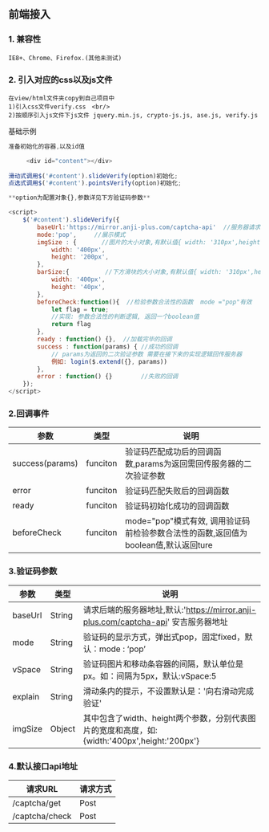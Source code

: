 ## 前端接入
### 1. 兼容性
    IE8+、Chrome、Firefox.(其他未测试)
### 2. 引入对应的css以及js文件
    在view/html文件夹copy到自己项目中
    1)引入css文件verify.css　<br/>
    2)按顺序引入js文件下js文件 jquery.min.js, crypto-js.js, ase.js, verify.js

基础示例
```javascript
准备初始化的容器,以及id值

     <div id="content"></div>
       
滑动式调用$('#content').slideVerify(option)初始化; 
点选式调用$('#content').pointsVerify(option)初始化;

**option为配置对象{},参数详见下方验证码参数**

<script> 
    $('#content').slideVerify({
        baseUrl:'https://mirror.anji-plus.com/captcha-api'  //服务器请求地址, 默认地址为安吉服务器;
        mode:'pop',     //展示模式
        imgSize : {       //图片的大小对象,有默认值{ width: '310px',height: '155px'},可省略
            width: '400px',
            height: '200px',
        },
        barSize:{          //下方滑块的大小对象,有默认值{ width: '310px',height: '50px'},可省略
            width: '400px',
            height: '40px',
        },
        beforeCheck:function(){  //检验参数合法性的函数  mode ="pop"有效
            let flag = true;
            //实现: 参数合法性的判断逻辑, 返回一个boolean值
            return flag
        },
        ready : function() {},  //加载完毕的回调
        success : function(params) { //成功的回调
            // params为返回的二次验证参数 需要在接下来的实现逻辑回传服务器
            例如: login($.extend({}, params))  
        },
        error : function() {}        //失败的回调
    });
</script> 
```

### 2.回调事件

|  参数 | 类型 |  说明 |
| ------------ | ------------ | ------------ |
| success(params)  |  funciton | 验证码匹配成功后的回调函数,params为返回需回传服务器的二次验证参数  |
| error  |  funciton | 验证码匹配失败后的回调函数  |
| ready  |  funciton |  验证码初始化成功的回调函数 |
| beforeCheck  |  funciton |mode="pop"模式有效, 调用验证码前检验参数合法性的函数,返回值为boolean值,默认返回ture |


### 3.验证码参数

|  参数 | 类型 |  说明 |
| ------------ | ------------ | ------------ |
| baseUrl  | String | 请求后端的服务器地址,默认:'https://mirror.anji-plus.com/captcha-api' 安吉服务器地址 |
| mode  | String | 验证码的显示方式，弹出式pop，固定fixed，默认：mode : ‘pop’  |
| vSpace  | String | 验证码图片和移动条容器的间隔，默认单位是px。如：间隔为5px，默认:vSpace:5  |
| explain  | String |  滑动条内的提示，不设置默认是：'向右滑动完成验证' |
| imgSize | Object |  其中包含了width、height两个参数，分别代表图片的宽度和高度，如:{width:'400px',height:'200px'} 

### 4.默认接口api地址
|  请求URL | 请求方式 |  
| ------------ | ------------ |
| /captcha/get  | Post | 
| /captcha/check  | Post | 
